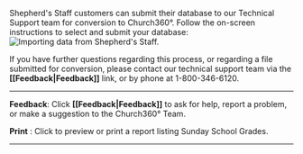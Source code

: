 Shepherd's Staff customers can submit their database to our
Technical Support team for conversion to Church360°. Follow the
on-screen instructions to select and submit your database: ![Importing
data from Shepherd's
Staff.](Import.JPG "Importing data from Shepherd's Staff.")

If you have further questions regarding this process, or regarding a
file submitted for conversion, please contact our technical support team
via the **[[Feedback|Feedback]]** link, or by phone at 1-800-346-6120.

* * * * *

**Feedback**: Click **[[Feedback|Feedback]]** to ask for help, report a problem, or
make a suggestion to the Church360° Team.

**Print** : Click to preview or print a report listing Sunday School
Grades.

* * * * *
